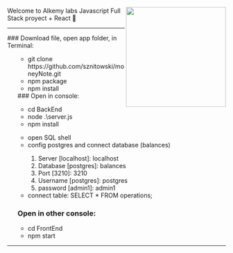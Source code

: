 <img align='right' src="https://media.giphy.com/media/M9gbBd9nbDrOTu1Mqx/giphy.gif" width="230"> Welcome to Alkemy labs Javascript Full Stack proyect + React 👋
<hr>
### Download file, open app folder, in Terminal:
<ol>
  
<ul> 
<li>git clone https://github.com/sznitowski/moneyNote.git</li>
<li>npm package</li>
<li>npm install</li>
</ul>
### Open in console:
<ul> 
<li>cd BackEnd</li>
<li>node .\server.js</li>
<li>npm install</li>
</ul>

<ul>
<li>open SQL shell</li>
<li>config postgres and connect database (balances)</li>

<ol>
<li>Server [localhost]: localhost </li>
<li>Database [postgres]: balances </li>
<li>Port [3210]: 3210 </li>
<li>Username [postgres]: postgres </li>
<li>password [admin1]: admin1 </li>
</ol>
<li>connect table: SELECT * FROM operations;</li>
</ul>

### Open in other console:

<ul> 
<li>cd FrontEnd</li>
<li>npm start</li>
</ul>
</ol>

<hr>
